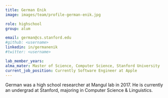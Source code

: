 ```yaml
---
title: German Enik
image: images/team/profile-german-enik.jpg

role: highschool
group: alum

email: german@cs.stanford.edu
#github: <username>
linkedin: in/germanenik
#twitter: <username>

lab_member_years: 
alma_mater: Master of Science, Computer Science, Stanford University
current_job_position: Currently Software Engineer at Apple
---
```


German was a high school researcher at Mangul lab in 2017.
He is currently an undergrad at Stanford, majoring in Computer Science & Linguistics.
